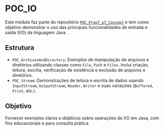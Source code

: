 # POC_IO

Este módulo faz parte do repositório [`POC_Proof_of_Concept`](https://github.com/Higur1/POC_Proof_of_Concept) e tem como objetivo demonstrar o uso das principais funcionalidades de entrada e saída (I/O) da linguagem Java.

## Estrutura

- `POC_ArchivesAndDirectory`: Exemplos de manipulação de arquivos e diretórios utilizando classes como `File`, `Path` e `Files`. Inclui criação, leitura, escrita, verificação de existência e exclusão de arquivos e diretórios.
- `POC_Stream`: Demonstrações de leitura e escrita de dados usando `InputStream`, `OutputStream`, `Reader`, `Writer` e suas variações (`Buffered`, `Print`, etc.).

## Objetivo

Fornecer exemplos claros e didáticos sobre operações de I/O em Java, com fins educacionais e para consulta prática.
